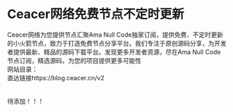 # Ceacer网络免费节点不定时更新
Ceacer网络为您提供节点汇聚Ama Null Code独家订阅，提供免费、不定时更新的小火箭节点，致力于打造免费节点分享平台。我们专注于原创源码分享，为开发者提供最新、精品的源码下载平台。发现更多开发者资源，尽在Ama Null Code节点订阅，精选源码，为您的项目提供更多可能性<br>
网站目录：<br>
直达链接https://blog.ceacer.cn/v2<br>
<br><br>
待添加！！！
